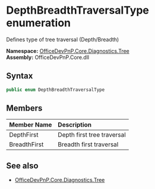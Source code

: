 # DepthBreadthTraversalType  enumeration
Defines type of tree traversal (Depth/Breadth)  

**Namespace:** [OfficeDevPnP.Core.Diagnostics.Tree](OfficeDevPnP.Core.Diagnostics.Tree.md)  
**Assembly:** OfficeDevPnP.Core.dll  
## Syntax
```C#
public enum DepthBreadthTraversalType
```
## Members
|**Member Name**|**Description**|
|:-----|:-----|
| DepthFirst | Depth first tree traversal
| BreadthFirst | Breadth first traversal

## See also
- [OfficeDevPnP.Core.Diagnostics.Tree](OfficeDevPnP.Core.Diagnostics.Tree.md)
